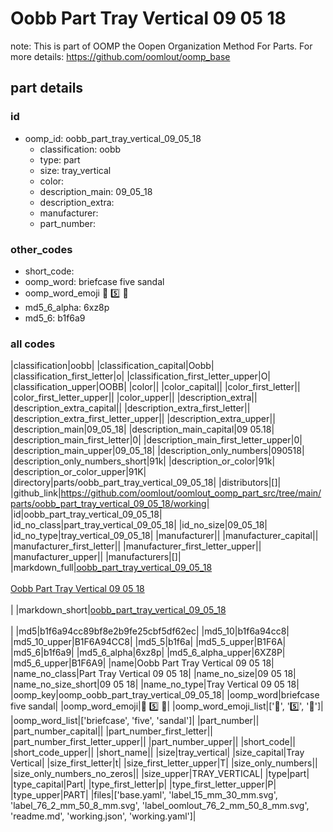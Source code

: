 # Oobb Part Tray Vertical 09 05 18  

note: This is part of OOMP the Oopen Organization Method For Parts. For more details: https://github.com/oomlout/oomp_base

##  part details





### id
* oomp_id: oobb_part_tray_vertical_09_05_18
  * classification: oobb
  * type: part
  * size: tray_vertical
  * color: 
  * description_main: 09_05_18
  * description_extra: 
  * manufacturer: 
  * part_number: 

### other_codes
* short_code: 
* oomp_word: briefcase five sandal
* oomp_word_emoji :briefcase: :five: :sandal:
* md5_6_alpha: 6xz8p
* md5_6: b1f6a9

### all codes 
|classification|oobb|
|classification_capital|Oobb|
|classification_first_letter|o|
|classification_first_letter_upper|O|
|classification_upper|OOBB|
|color||
|color_capital||
|color_first_letter||
|color_first_letter_upper||
|color_upper||
|description_extra||
|description_extra_capital||
|description_extra_first_letter||
|description_extra_first_letter_upper||
|description_extra_upper||
|description_main|09_05_18|
|description_main_capital|09 05.18|
|description_main_first_letter|0|
|description_main_first_letter_upper|0|
|description_main_upper|09_05_18|
|description_only_numbers|090518|
|description_only_numbers_short|91k|
|description_or_color|91k|
|description_or_color_upper|91K|
|directory|parts/oobb_part_tray_vertical_09_05_18|
|distributors|[]|
|github_link|https://github.com/oomlout/oomlout_oomp_part_src/tree/main/parts/oobb_part_tray_vertical_09_05_18/working|
|id|oobb_part_tray_vertical_09_05_18|
|id_no_class|part_tray_vertical_09_05_18|
|id_no_size|09_05_18|
|id_no_type|tray_vertical_09_05_18|
|manufacturer||
|manufacturer_capital||
|manufacturer_first_letter||
|manufacturer_first_letter_upper||
|manufacturer_upper||
|manufacturers|[]|
|markdown_full|[oobb_part_tray_vertical_09_05_18](https://github.com/oomlout/oomlout_oomp_part_src/tree/main/parts/oobb_part_tray_vertical_09_05_18/working)<br>[](https://github.com/oomlout/oomlout_oomp_part_src/tree/main/parts/oobb_part_tray_vertical_09_05_18/working)<br>[Oobb Part Tray Vertical 09 05 18](https://github.com/oomlout/oomlout_oomp_part_src/tree/main/parts/oobb_part_tray_vertical_09_05_18/working)<br><br>|
|markdown_short|[oobb_part_tray_vertical_09_05_18](https://github.com/oomlout/oomlout_oomp_part_src/tree/main/parts/oobb_part_tray_vertical_09_05_18/working)<br><br>|
|md5|b1f6a94cc89bf8e2b9fe25cbf5df62ec|
|md5_10|b1f6a94cc8|
|md5_10_upper|B1F6A94CC8|
|md5_5|b1f6a|
|md5_5_upper|B1F6A|
|md5_6|b1f6a9|
|md5_6_alpha|6xz8p|
|md5_6_alpha_upper|6XZ8P|
|md5_6_upper|B1F6A9|
|name|Oobb Part Tray Vertical 09 05 18|
|name_no_class|Part Tray Vertical 09 05 18|
|name_no_size|09 05 18|
|name_no_size_short|09 05 18|
|name_no_type|Tray Vertical 09 05 18|
|oomp_key|oomp_oobb_part_tray_vertical_09_05_18|
|oomp_word|briefcase five sandal|
|oomp_word_emoji|:briefcase: :five: :sandal:|
|oomp_word_emoji_list|[':briefcase:', ':five:', ':sandal:']|
|oomp_word_list|['briefcase', 'five', 'sandal']|
|part_number||
|part_number_capital||
|part_number_first_letter||
|part_number_first_letter_upper||
|part_number_upper||
|short_code||
|short_code_upper||
|short_name||
|size|tray_vertical|
|size_capital|Tray Vertical|
|size_first_letter|t|
|size_first_letter_upper|T|
|size_only_numbers||
|size_only_numbers_no_zeros||
|size_upper|TRAY_VERTICAL|
|type|part|
|type_capital|Part|
|type_first_letter|p|
|type_first_letter_upper|P|
|type_upper|PART|
|files|['base.yaml', 'label_15_mm_30_mm.svg', 'label_76_2_mm_50_8_mm.svg', 'label_oomlout_76_2_mm_50_8_mm.svg', 'readme.md', 'working.json', 'working.yaml']|
